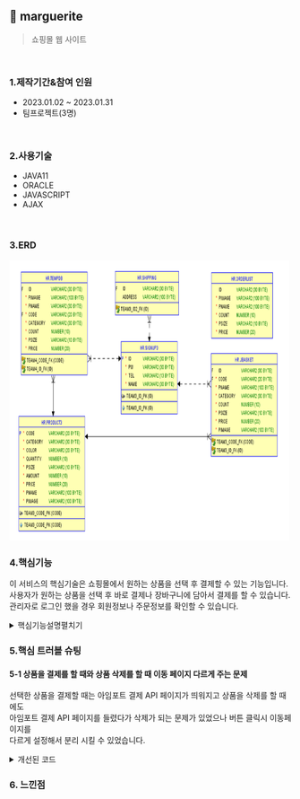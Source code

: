 ## :pushpin: marguerite
>쇼핑몰 웹 사이트   

</br>

### 1.제작기간&참여 인원
* 2023.01.02 ~ 2023.01.31
* 팀프로젝트(3명)

</br>

### 2.사용기술
* JAVA11   
* ORACLE   
* JAVASCRIPT   
* AJAX   


</br>

### 3.ERD
<img src="./쇼핑몰ERD.png" width="500" height="500">

</br>

### 4.핵심기능
이 서비스의 핵심기술은 쇼핑몰에서 원하는 상품을 선택 후 결제할 수 있는 기능입니다.   
사용자가 원하는 상품을 선택 후 바로 결제나 장바구니에 담아서 결제를 할 수 있습니다.   
관리자로 로그인 했을 경우 회원정보나 주문정보를 확인할 수 있습니다.   
   
<details>
<summary>핵심기능설명펼치기</summary>   
   
#### 4-1. 전체흐름   

<img src="./프로그램구조.PNG" width="500" height="500">   
   
#### 4-2. Controller
 * 요청처리 📍[코드확인](https://github.com/Seoha95/marguerite/blob/main/src/com/shop/controller/frontcontroller.java#:~:text=Blame-,package%20com.shop.controller%3B,%7D,-Give%20feedback)  
   * 사용자가 원하는 기능을 처리하기 위한 모든 요청을 컨트롤러에 보냅니다.   
   * 컨트롤러는 모델을 사용해서 알맞은 비즈니스 로직을 수행합니다.   
   * 사용자에게 보여줄 뷰를 선택합니다.   
   * 선택된 뷰는 사용자가 선택한 결과 화면을 보여줍니다.   
   
#### 4-3. 장바구니   
 * 장바구니에 상품 담기 📍[코드확인](https://github.com/Seoha95/marguerite/blob/main/src/dao/DAO.java#:~:text=%EC%97%90%20%EB%8D%B0%EC%9D%B4%ED%84%B0%20%EC%A0%80%EC%9E%A5-,public%20ArrayList%3CBasketVO%3E%20insertBasket(BasketVO%20bvo)%20%7B,%7D,-public%20ArrayList%3C)   
    * 이미 있는 상품을 장바구니에 담았을 때 수량만 업데이트하고 없는 상품을 담았을 때 insert를 할 수 있습니다.   
   
#### 4-4. 검색기능   
 * 상품 검색 기능 📍[코드확인](https://github.com/Seoha95/marguerite/blob/main/src/dao/DAO.java#:~:text=%7D-,public%20ArrayList%3CProductVO%3E%20outerProductInfo()%20throws%20SQLException%20%7B,%7D,-//%20%EC%A3%BC%EB%AC%B8%EB%82%B4%EC%97%ADDB%EC%97%90)   
    * 상품을 검색하는 기능입니다.      
   
#### 4-4. 베스트 상품보기   
 * 베스트 상품 띄우기 기능 📍[코드확인](https://github.com/Seoha95/marguerite/blob/main/src/dao/DAO.java#:~:text=%7D-,public%20ArrayList%3CProductVO%3E%20bestProductInfo()%20throws%20SQLException%7B,%7D,-public%20ArrayList%3C)    
    * PRODUCT3 테이블을 판매량과 가격을 내림차순으로 정렬해서 10개의 상품만 검색되도록 작성했습니다.    
    * 판매량이 높고 가격이 높은 10개 상품이 베스트 상품으로 뜨게 됩니다.   
 
#### 4-5 회원정보 조회 
 * 관리자모드 회원정보 조회 기능 📍[코드확인](https://github.com/Seoha95/marguerite/blob/main/src/dao/DAO.java#:~:text=//%20%EA%B4%80%EB%A6%AC%EC%9E%90%ED%9A%8C%EC%9B%90%EC%A0%95%EB%B3%B4-,public%20ArrayList%3CUserInfoVO%3E%20getMemberInfo()%20throws%20SQLException%7B,%7D,-//%20%EA%B4%80%EB%A6%AC%EC%9E%90%EC%9A%A9%20%EC%A3%BC%EB%AC%B8%EB%82%B4%EC%97%AD%ED%99%95%EC%9D%B8)   
   * SIGNUP3, shipping 테이블을 id로 조인하여 회원의 정보를 조회합니다.    
   * 회원의 아이디, 비밀번호, 전화번호, 이름, 주소를 확인할 수 있습니다.      
 
</br>
</details>   
   
### 5.핵심 트러블 슈팅   
   
#### 5-1 상품을 결제를 할 때와 상품 삭제를 할 때 이동 페이지 다르게 주는 문제   
선택한 상품을 결제할 때는 아임포트 결제 API 페이지가 띄워지고 상품을 삭제를 할 때에도    
아임포트 결제 API 페이지를 들렸다가 삭제가 되는 문제가 있었으나 버튼 클릭시 이동페이지를    
다르게 설정해서 분리 시킬 수 있었습니다.   
       
<details>      
<summary>개선된 코드</summary>           	
'''               
           <input type="hidden" name="pimage" value="${plist.pimage }" />   
           <input type="hidden" name="code" value="${plist.code }" />   
           <input type="hidden" name="category" value="${plist.category }" />   
           <input type="hidden" name="pname" value="${plist.pname }" />   
           <input type="hidden" name="psize" value="${plist.psize }" />   
        
        <div class="count">   
               <span class="minusBox" onclick="location.href='basketCountDown.do?pname=${plist.pname}&psize=${plist.psize}'">-</span>   
               <input class="count" id="count" type="text"  size="2" name="count" value="${plist.count}" max="10" />    
               <span class="plusBox" onclick="location.href='basketCountUp.do?pname=${plist.pname}&psize=${plist.psize}'">+</span>   
        </div>   
        <div class="price"><input type="text" name="totalPrice" id="totalPrice" value="${plist.price}" size="8" /></div>   
        <div class="deliveryFee">2500</div>   
        <div class="manage"><input type="button" onclick="routeSetting('1')"  value="삭제"/></div>   
        <input type="hidden" name="price" value="${plist.price }" />   
     </div>   
  </c:forEach>   
  </div>   	
  </div>   
  <div class="cartList2">   
      <div class="cartFooter">    
         <div class="totPrice">총 상품금액</div>    
         <div class="totDeliveryFee">총 배송비</div>     
         <div class="totFee">결제예정금액</div>     
      </div>     
      <div class="cartTot">    
         <div class="totPrice"><input type="text" id="totalSangPum" value="0" size="10" /></div>   
         <div class="totDeliveryFee"><input type="text" value="2500" size="10"/></div>   
         <div class="totFee"><input type="text" name="totalPrice" id="payment" value="0" size="10"/></div>   
      </div>   
  </div>    
  <div class="submitDiv" >    
     <input type="button" name="paymentBtn" value="결제하기" onclick="routeSetting('2')"/>    
  </div>   
  </form>        
'''         
</details>    
   
   
### 6. 느낀점






